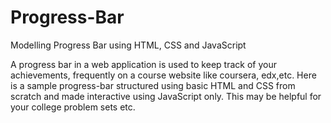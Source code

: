 # Progress-Bar
Modelling Progress Bar using HTML, CSS and JavaScript

A progress bar in a web application is used to keep track of your achievements, frequently on a course website like coursera, edx,etc. Here is a sample progress-bar structured using basic HTML and CSS from scratch and made interactive using JavaScript only. This may be helpful for your college problem sets etc.
